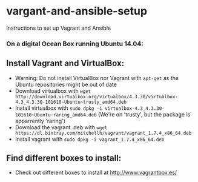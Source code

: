 # vargant-and-ansible-setup
Instructions to set up Vagrant and Ansible

### On a digital Ocean Box running Ubuntu 14.04:
## Install Vagrant and VirtualBox:
* Warning: Do not install VirtualBox nor Vagrant with `apt-get` as the Ubuntu repositories might be out of date
 * Download virtualbox with `wget http://download.virtualbox.org/virtualbox/4.3.30/virtualbox-4.3_4.3.30-101610~Ubuntu~trusty_amd64.deb`
 * Install virtualbox with `sudo dpkg -i virtualbox-4.3_4.3.30-101610~Ubuntu~raring_amd64.deb` (We're on 'trusty', but the package is apparrently 'raring')
 * Download the vagrant .deb with `wget https://dl.bintray.com/mitchellh/vagrant/vagrant_1.7.4_x86_64.deb` 
 * Install vagrant with `sudo dpkg -i vagrant_1.7.4_x86_64.deb`

## Find different boxes to install:
 * Check out different boxes to install at http://www.vagrantbox.es/

 

